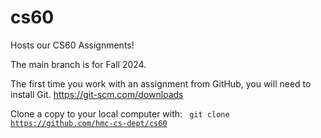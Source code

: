 # cs60
Hosts our CS60 Assignments!

The main branch is for Fall 2024.

The first time you work with an assignment from GitHub, you will need to install Git.
https://git-scm.com/downloads

Clone a copy to your local computer with:
<code>
git clone https://github.com/hmc-cs-dept/cs60
</code>
